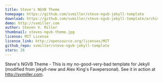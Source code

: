 ```yaml
---
title: Steve's NGVB Theme
homepage: https://github.com/svmiller/steve-ngvb-jekyll-template
download: https://github.com/svmiller/steve-ngvb-jekyll-template/archive/master.zip
demo: http://svmiller.com
author: Steven V. Miller
thumbnail: steves-ngvb-theme.jpg
license: MIT License
license_link: http://opensource.org/licenses/MIT
github_repo: svmiller/steve-ngvb-jekyll-template
stars: 26
---
```


Steve's NGVB Theme - This is my no-good-very-bad template for Jekyll
(modified from jekyll-new and Alex King's Favepersonal). See it in
action at http://svmiller.com.
